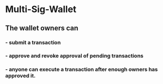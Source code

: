 # Multi-Sig-Wallet

## The wallet owners can
### - submit a transaction
### - approve and revoke approval of pending transactions
### - anyone can execute a transaction after enough owners has approved it.
